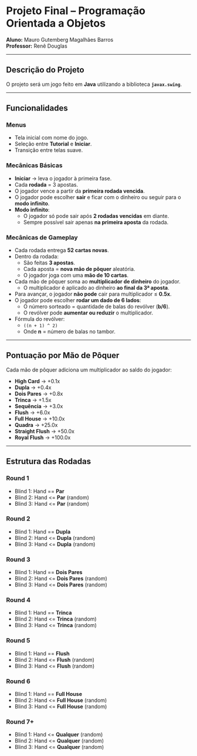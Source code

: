 # Projeto Final – Programação Orientada a Objetos

**Aluno:** Mauro Gutemberg Magalhães Barros  
**Professor:** Renê Douglas  

---

## Descrição do Projeto
O projeto será um jogo feito em **Java** utilizando a biblioteca **`javax.swing`**.

---

## Funcionalidades

### Menus
- Tela inicial com nome do jogo.  
- Seleção entre **Tutorial** e **Iniciar**.  
- Transição entre telas suave.  

### Mecânicas Básicas
- **Iniciar** → leva o jogador à primeira fase.  
- Cada **rodada** = 3 apostas.  
- O jogador vence a partir da **primeira rodada vencida**.  
- O jogador pode escolher **sair** e ficar com o dinheiro ou seguir para o **modo infinito**.  
- **Modo infinito**:  
  - O jogador só pode sair após **2 rodadas vencidas** em diante.  
  - Sempre possível sair apenas **na primeira aposta** da rodada.  

### Mecânicas de Gameplay
- Cada rodada entrega **52 cartas novas**.  
- Dentro da rodada:  
  - São feitas **3 apostas**.  
  - Cada aposta = **nova mão de pôquer** aleatória.  
  - O jogador joga com uma **mão de 10 cartas**.  
- Cada mão de pôquer soma ao **multiplicador de dinheiro** do jogador.  
  - O multiplicador é aplicado ao dinheiro **ao final da 3ª aposta**.  
- Para avançar, o jogador **não pode** cair para multiplicador ≤ **0.5x**.  
- O jogador pode escolher **rodar um dado de 6 lados**:  
  - O número sorteado = quantidade de balas do revólver (**b/6**).  
  - O revólver pode **aumentar ou reduzir** o multiplicador.  
- Fórmula do revólver:  
  - `((n + 1) ^ 2)`  
  - Onde **n** = número de balas no tambor.  

---

## Pontuação por Mão de Pôquer
Cada mão de pôquer adiciona um multiplicador ao saldo do jogador:

- **High Card** → +0.1x  
- **Dupla** → +0.4x  
- **Dois Pares** → +0.8x  
- **Trinca** → +1.5x  
- **Sequência** → +3.0x  
- **Flush** → +6.0x  
- **Full House** → +10.0x  
- **Quadra** → +25.0x  
- **Straight Flush** → +50.0x  
- **Royal Flush** → +100.0x  

---

## Estrutura das Rodadas

### Round 1
- Blind 1: Hand == **Par**  
- Blind 2: Hand <= **Par** (random)  
- Blind 3: Hand <= **Par** (random)  

### Round 2
- Blind 1: Hand == **Dupla**  
- Blind 2: Hand <= **Dupla** (random)  
- Blind 3: Hand <= **Dupla** (random)  

### Round 3
- Blind 1: Hand == **Dois Pares**  
- Blind 2: Hand <= **Dois Pares** (random)  
- Blind 3: Hand <= **Dois Pares** (random)  

### Round 4
- Blind 1: Hand == **Trinca**  
- Blind 2: Hand <= **Trinca** (random)  
- Blind 3: Hand <= **Trinca** (random)  

### Round 5
- Blind 1: Hand == **Flush**  
- Blind 2: Hand <= **Flush** (random)  
- Blind 3: Hand <= **Flush** (random)  

### Round 6
- Blind 1: Hand == **Full House**  
- Blind 2: Hand <= **Full House** (random)  
- Blind 3: Hand <= **Full House** (random)  

### Round 7+
- Blind 1: Hand <= **Qualquer** (random)  
- Blind 2: Hand <= **Qualquer** (random)  
- Blind 3: Hand <= **Qualquer** (random)  
